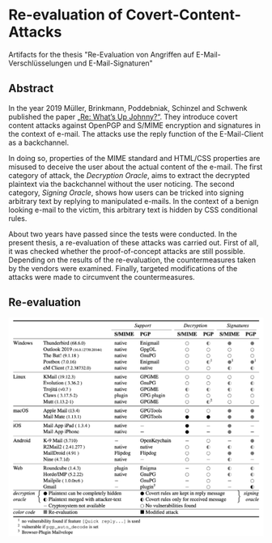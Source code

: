 # Re-evaluation of Covert-Content-Attacks 
Artifacts for the thesis "Re-Evaluation von Angriffen auf E-Mail-Verschlüsselungen und E-Mail-Signaturen" 


## Abstract
In the year 2019 Müller, Brinkmann, Poddebniak, Schinzel and Schwenk published the paper [„Re: What’s Up Johnny?“](https://arxiv.org/pdf/1904.07550.pdf). They introduce covert content attacks against OpenPGP and S/MIME encryption and signatures in the context of e-mail. The attacks use the reply function of the E-Mail-Client as a backchannel. 

In doing so, properties of the MIME standard and HTML/CSS properties are misused to deceive the user about the actual content of the e-mail. The first category of attack, the _Decryption Oracle_, aims to extract the decrypted plaintext via the backchannel without the user noticing. The second category, _Signing Oracle_, shows how users can be tricked into signing arbitrary text by replying to manipulated e-mails. In the context of a benign looking e-mail to the victim, this arbitrary text is hidden by CSS conditional rules.

About two years have passed since the tests were conducted. In the present thesis, a re-evaluation of these attacks was carried out. First of all, it was checked whether the proof-of-concept attacks are still possible. Depending on the results of the re-evaluation, the countermeasures taken by the vendors were examined. Finally, targeted modifications of the attacks were made to circumvent the countermeasures. 

## Re-evaluation

![Re-evaluation of OpenPGP and S/MIME capable email clients](reevaluation.png)
